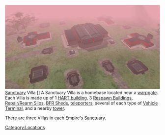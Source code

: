 ![](images/Sancvilla.jpg "fig:Sancvilla.jpg") [Sanctuary](Sanctuary.md "wikilink")
Villa \]\] A Sanctuary Villa is a homebase located near a
[warpgate](warpgate.md "wikilink"). Each Villa is made up of 1 [HART
building](HART_building.md "wikilink"), 3 [Respawn
Buildings](Respawn_Building.md "wikilink"), [Repair/Rearm
Silos](Repair.md/Rearm_Silo "wikilink"), [BFR Sheds](BFR_Shed.md "wikilink"),
[teleporters](teleporter.md "wikilink"), several of each type of [Vehicle
Terminal](Vehicle_Terminal.md "wikilink"), and a nearby
[tower](tower.md "wikilink").

There are three Villas in each Empire's
[Sanctuary](Sanctuary.md "wikilink").

[Category:Locations](Category:Locations.md "wikilink")
